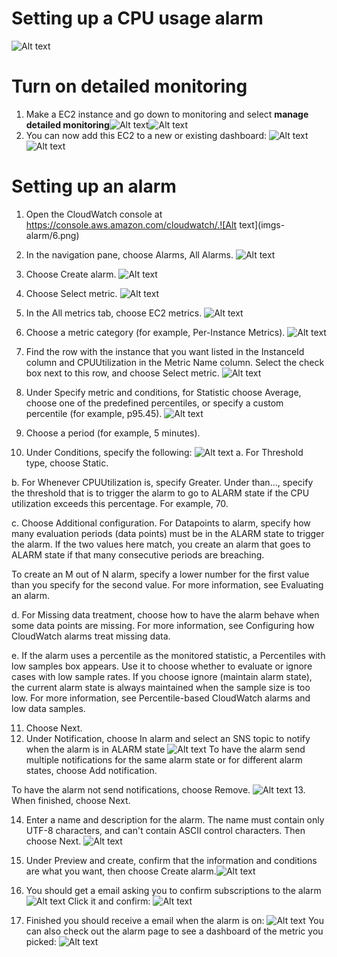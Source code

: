 # Setting up a CPU usage alarm
![Alt text](imgs-alarm/1-cloudwatchdiag.png)
# Turn on detailed monitoring
1. Make a EC2 instance and go down to monitoring and select **manage detailed monitoring**![Alt text](imgs-alarm/2.png)![Alt text](imgs-alarm/3-enabledetailed.png)
2. You can now add this EC2 to a new or existing dashboard:
![Alt text](imgs-alarm/4-adddash.png)![Alt text](imgs-alarm/5-n.png)
# Setting up an alarm
1. Open the CloudWatch console at https://console.aws.amazon.com/cloudwatch/.![Alt text](imgs-alarm/6.png)

2. In the navigation pane, choose Alarms, All Alarms.
![Alt text](imgs-alarm/7.png)
1. Choose Create alarm.
![Alt text](imgs-alarm/8-createalarm.png)
2. Choose Select metric.
![Alt text](imgs-alarm/9-selectmetric.png)
3. In the All metrics tab, choose EC2 metrics.
![Alt text](imgs-alarm/10-ec2.png)
4. Choose a metric category (for example, Per-Instance Metrics).
![Alt text](imgs-alarm/11-preinstance.png)
5.  Find the row with the instance that you want listed in the InstanceId column and CPUUtilization in the Metric Name column. Select the check box next to this row, and choose Select metric.
![Alt text](imgs-alarm/12-instc.png)
6.  Under Specify metric and conditions, for Statistic choose Average, choose one of the predefined percentiles, or specify a custom percentile (for example, p95.45).
![Alt text](imgs-alarm/13-avg.png)
7.  Choose a period (for example, 5 minutes).

8.  Under Conditions, specify the following:
![Alt text](imgs-alarm/14-conditions.png)
a. For Threshold type, choose Static.

b. For Whenever CPUUtilization is, specify Greater. Under than..., specify the threshold that is to trigger the alarm to go to ALARM state if the CPU utilization exceeds this percentage. For example, 70.

c. Choose Additional configuration. For Datapoints to alarm, specify how many evaluation periods (data points) must be in the ALARM state to trigger the alarm. If the two values here match, you create an alarm that goes to ALARM state if that many consecutive periods are breaching.

To create an M out of N alarm, specify a lower number for the first value than you specify for the second value. For more information, see Evaluating an alarm.

d. For Missing data treatment, choose how to have the alarm behave when some data points are missing. For more information, see Configuring how CloudWatch alarms treat missing data.

e. If the alarm uses a percentile as the monitored statistic, a Percentiles with low samples box appears. Use it to choose whether to evaluate or ignore cases with low sample rates. If you choose ignore (maintain alarm state), the current alarm state is always maintained when the sample size is too low. For more information, see Percentile-based CloudWatch alarms and low data samples.

11. Choose Next.
12. Under Notification, choose In alarm and select an SNS topic to notify when the alarm is in ALARM state
![Alt text](imgs-alarm/15-notif.png)
To have the alarm send multiple notifications for the same alarm state or for different alarm states, choose Add notification.

To have the alarm not send notifications, choose Remove.
![Alt text](imgs-alarm/16-next.png)
13.  When finished, choose Next.

14. Enter a name and description for the alarm. The name must contain only UTF-8 characters, and can't contain ASCII control characters. Then choose Next.
![Alt text](imgs-alarm/17-namedesc.png)
15. Under Preview and create, confirm that the information and conditions are what you want, then choose Create alarm.![Alt text](imgs-alarm/18-createalarm.png)

16. You should get a email asking you to confirm subscriptions to the alarm ![Alt text](imgs-alarm/19-subconf.png)
Click it and confirm: ![Alt text](imgs-alarm/20-subclick.png)
17. Finished you should receive a email when the alarm is on: ![Alt text](imgs-alarm/21-emailalert.png)
You can also check out the alarm page to see a dashboard of the metric you picked: ![Alt text](imgs-alarm/22-alarmgraph.png)